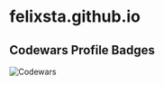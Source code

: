 # felixsta.github.io

## Codewars Profile Badges

![Codewars](https://www.codewars.com/users/your-username/badges/large)
